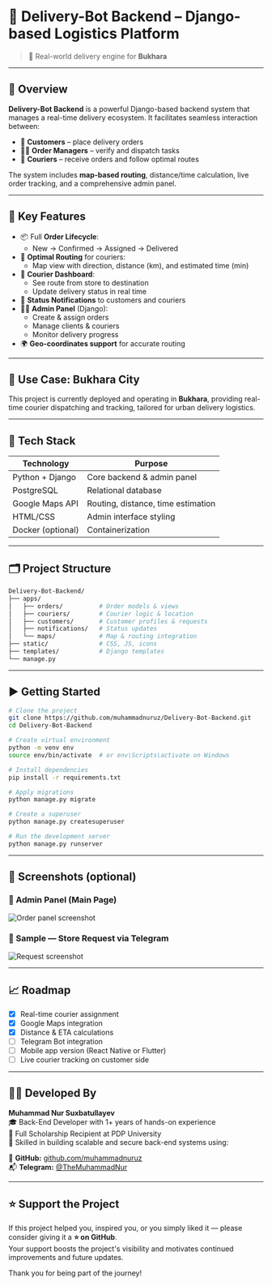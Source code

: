 # 🚚 Delivery-Bot Backend – Django-based Logistics Platform

> 📍 Real-world delivery engine for **Bukhara**

---

## 🔎 Overview

**Delivery-Bot Backend** is a powerful Django-based backend system that manages a real-time delivery ecosystem. It facilitates seamless interaction between:

- 👤 **Customers** – place delivery orders
- 🧑‍💼 **Order Managers** – verify and dispatch tasks
- 🛵 **Couriers** – receive orders and follow optimal routes

The system includes **map-based routing**, distance/time calculation, live order tracking, and a comprehensive admin panel.

---

## 🚀 Key Features

- 📦 Full **Order Lifecycle**:
  - New → Confirmed → Assigned → Delivered
- 🧭 **Optimal Routing** for couriers:
  - Map view with direction, distance (km), and estimated time (min)
- 🛵 **Courier Dashboard**:
  - See route from store to destination
  - Update delivery status in real time
- 🔔 **Status Notifications** to customers and couriers
- 🧑‍💼 **Admin Panel** (Django):
  - Create & assign orders
  - Manage clients & couriers
  - Monitor delivery progress
- 🌍 **Geo-coordinates support** for accurate routing

---

## 📍 Use Case: Bukhara City

This project is currently deployed and operating in **Bukhara**, providing real-time courier dispatching and tracking, tailored for urban delivery logistics.

---

## 🧰 Tech Stack

| Technology       | Purpose                            |
|------------------|-------------------------------------|
| Python + Django  | Core backend & admin panel         |
| PostgreSQL       | Relational database                |
| Google Maps API  | Routing, distance, time estimation |
| HTML/CSS         | Admin interface styling            |
| Docker (optional)| Containerization                   |

---

## 🗂️ Project Structure

```bash
Delivery-Bot-Backend/
├── apps/
│   ├── orders/          # Order models & views
│   ├── couriers/        # Courier logic & location
│   ├── customers/       # Customer profiles & requests
│   ├── notifications/   # Status updates
│   └── maps/            # Map & routing integration
├── static/              # CSS, JS, icons
├── templates/           # Django templates
└── manage.py
```

---

## ▶️ Getting Started

```bash
# Clone the project
git clone https://github.com/muhammadnuruz/Delivery-Bot-Backend.git
cd Delivery-Bot-Backend

# Create virtual environment
python -m venv env
source env/bin/activate  # or env\Scripts\activate on Windows

# Install dependencies
pip install -r requirements.txt

# Apply migrations
python manage.py migrate

# Create a superuser
python manage.py createsuperuser

# Run the development server
python manage.py runserver
```

---

## 📸 Screenshots (optional)

### 🧾 Admin Panel (Main Page)
![Order panel screenshot](https://github.com/user-attachments/assets/bd4e3748-b1ef-4618-b524-c6b38038d0f8)

### 🧾 Sample — Store Request via Telegram
![Request screenshot](https://github.com/user-attachments/assets/8f769c19-b93f-4891-b74f-b128c0e1d68d)

---

## 📈 Roadmap

- [x] Real-time courier assignment
- [x] Google Maps integration
- [x] Distance & ETA calculations
- [ ] Telegram Bot integration
- [ ] Mobile app version (React Native or Flutter)
- [ ] Live courier tracking on customer side

---

## 👨‍💻 Developed By

**Muhammad Nur Suxbatullayev**  
🎓 Back-End Developer with 1+ years of hands-on experience  
🏫 Full Scholarship Recipient at PDP University  
🧠 Skilled in building scalable and secure back-end systems using:  

🔗 **GitHub:** [github.com/muhammadnuruz](https://github.com/muhammadnuruz)  
📬 **Telegram:** [@TheMuhammadNur](https://t.me/TheMuhammadNur)

---

## ⭐ Support the Project

If this project helped you, inspired you, or you simply liked it — please consider giving it a **⭐ on GitHub**.  
Your support boosts the project's visibility and motivates continued improvements and future updates.

Thank you for being part of the journey!
